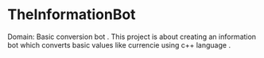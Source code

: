 # TheInformationBot
Domain: Basic conversion bot . This project is about creating an information bot which converts basic values like currencie using c++ language .

